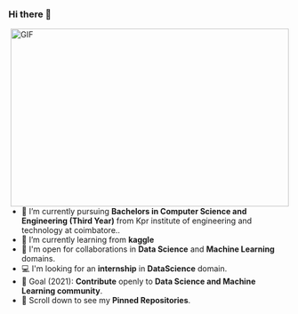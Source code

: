 ### Hi there 👋

 <img align="right" alt="GIF" src="https://user-images.githubusercontent.com/46066018/106383154-44a39380-63ea-11eb-8d10-727cf70f62bd.gif?raw=true" width="500" height="320" />



- 🔭 I’m currently pursuing **Bachelors in Computer Science and Engineering (Third Year)** from Kpr institute of engineering and technology at coimbatore..
- 🌱 I’m currently learning from **kaggle**
- 👯 I'm open for collaborations in **Data Science** and **Machine Learning** domains.
- 💻 I'm looking for an **internship** in **DataScience** domain.
- 🎯 Goal (2021): **Contribute** openly to **Data Science and Machine Learning community**.
- 📌 Scroll down to see my **Pinned Repositories**.

